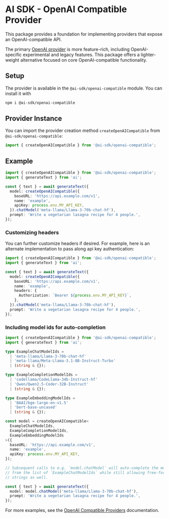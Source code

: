 # AI SDK - OpenAI Compatible Provider

This package provides a foundation for implementing providers that expose an OpenAI-compatible API.

The primary [OpenAI provider](../openai/README.md) is more feature-rich, including OpenAI-specific experimental and legacy features. This package offers a lighter-weight alternative focused on core OpenAI-compatible functionality.

## Setup

The provider is available in the `@ai-sdk/openai-compatible` module. You can install it with

```bash
npm i @ai-sdk/openai-compatible
```

## Provider Instance

You can import the provider creation method `createOpenAICompatible` from `@ai-sdk/openai-compatible`:

```ts
import { createOpenAICompatible } from '@ai-sdk/openai-compatible';
```

## Example

```ts
import { createOpenAICompatible } from '@ai-sdk/openai-compatible';
import { generateText } from 'ai';

const { text } = await generateText({
  model: createOpenAICompatible({
    baseURL: 'https://api.example.com/v1',
    name: 'example',
    apiKey: process.env.MY_API_KEY,
  }).chatModel('meta-llama/Llama-3-70b-chat-hf'),
  prompt: 'Write a vegetarian lasagna recipe for 4 people.',
});
```

### Customizing headers

You can further customize headers if desired. For example, here is an alternate implementation to pass along api key authentication:

```ts
import { createOpenAICompatible } from '@ai-sdk/openai-compatible';
import { generateText } from 'ai';

const { text } = await generateText({
  model: createOpenAICompatible({
    baseURL: 'https://api.example.com/v1',
    name: 'example',
    headers: {
      Authorization: `Bearer ${process.env.MY_API_KEY}`,
    },
  }).chatModel('meta-llama/Llama-3-70b-chat-hf'),
  prompt: 'Write a vegetarian lasagna recipe for 4 people.',
});
```

### Including model ids for auto-completion

```ts
import { createOpenAICompatible } from '@ai-sdk/openai-compatible';
import { generateText } from 'ai';

type ExampleChatModelIds =
  | 'meta-llama/Llama-3-70b-chat-hf'
  | 'meta-llama/Meta-Llama-3.1-8B-Instruct-Turbo'
  | (string & {});

type ExampleCompletionModelIds =
  | 'codellama/CodeLlama-34b-Instruct-hf'
  | 'Qwen/Qwen2.5-Coder-32B-Instruct'
  | (string & {});

type ExampleEmbeddingModelIds =
  | 'BAAI/bge-large-en-v1.5'
  | 'bert-base-uncased'
  | (string & {});

const model = createOpenAICompatible<
  ExampleChatModelIds,
  ExampleCompletionModelIds,
  ExampleEmbeddingModelIds
>({
  baseURL: 'https://api.example.com/v1',
  name: 'example',
  apiKey: process.env.MY_API_KEY,
});

// Subsequent calls to e.g. `model.chatModel` will auto-complete the model id
// from the list of `ExampleChatModelIds` while still allowing free-form
// strings as well.

const { text } = await generateText({
  model: model.chatModel('meta-llama/Llama-3-70b-chat-hf'),
  prompt: 'Write a vegetarian lasagna recipe for 4 people.',
});
```

For more examples, see the [OpenAI Compatible Providers](https://ai-sdk.dev/providers/openai-compatible-providers) documentation.